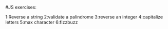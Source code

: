 #JS exercises:

1:Reverse a string
2:validate a palindrome
3:reverse an integer
4:capitalize letters
5:max character
6:fizzbuzz
